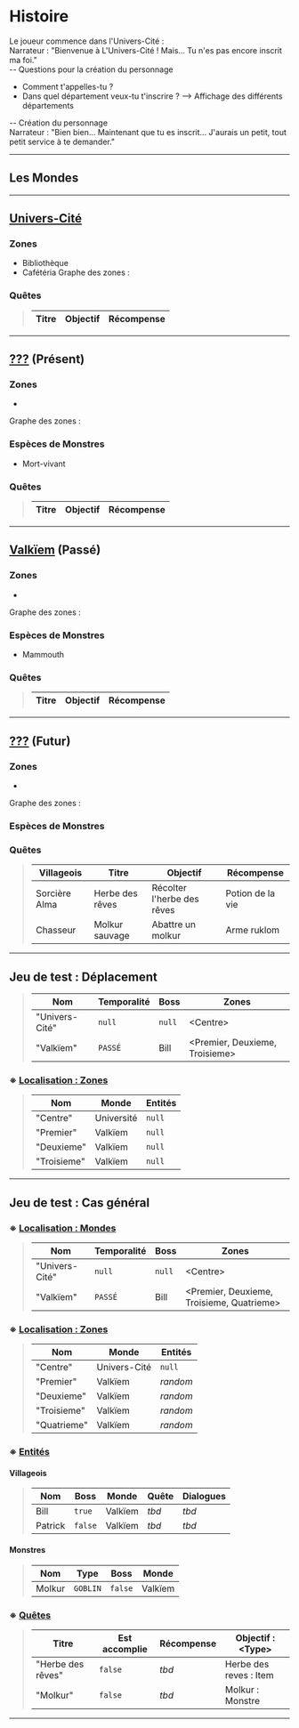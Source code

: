 # Histoire

Le joueur commence dans l'Univers-Cité :  
Narrateur : "Bienvenue à L'Univers-Cité ! Mais... Tu n'es pas encore inscrit ma foi."  
-- Questions pour la création du personnage  
* Comment t'appelles-tu ?  
* Dans quel département veux-tu t'inscrire ? --> Affichage des différents départements 
 
-- Création du personnage  
Narrateur : "Bien bien... Maintenant que tu es inscrit... J'aurais un petit, tout petit service à te demander."  

<hr/>

## Les Mondes 
<hr/>

## <u>Univers-Cité</u>
### Zones
* Bibliothèque
* Cafétéria
Graphe des zones :  

### Quêtes
> | Titre | Objectif | Récompense |
> |---|---|---|
>

<hr/>

## <u>???</u> (Présent)
### Zones
* 
Graphe des zones :  

### Espèces de Monstres
* Mort-vivant
### Quêtes
> | Titre | Objectif | Récompense |
> |---|---|---|
>

<hr/>

## <u>Valkïem</u> (Passé)
### Zones
* 
Graphe des zones :  

### Espèces de Monstres
* Mammouth
### Quêtes
> | Titre | Objectif | Récompense |
> |---|---|---|
>

<hr/>

## <u>???</u> (Futur)
### Zones
* 
Graphe des zones :  

### Espèces de Monstres
### Quêtes
> | Villageois |Titre | Objectif | Récompense |
> |---|---|---|---|
> | Sorcière Alma |Herbe des rêves | Récolter l'herbe des rêves | Potion de la vie |
> | Chasseur |Molkur sauvage | Abattre un molkur | Arme ruklom|
  
  
<hr/>

## Jeu de test : Déplacement
> | Nom | Temporalité | Boss | Zones |
> | --- | --- | --- | --- |
> | "Univers-Cité" | `null` | `null` | \<Centre> |
> | "Valkïem" | `PASSÉ` | Bill | \<Premier, Deuxieme, Troisieme> |
### ※ <u>Localisation : Zones</u>
> | Nom | Monde | Entités |
> | --- | --- | --- |
> | "Centre" | Université | `null` |
> | "Premier" | Valkïem | `null` |
> | "Deuxieme" | Valkïem | `null` |
> | "Troisieme" | Valkïem | `null` |

<hr/>

## Jeu de test : Cas général
### ※ <u>Localisation : Mondes</u>
> | Nom | Temporalité | Boss | Zones |
> | --- | --- | --- | --- |
> | "Univers-Cité" | `null` | `null` | \<Centre> |
> | "Valkïem" | `PASSÉ` | Bill | \<Premier, Deuxieme, Troisieme, Quatrieme> |

### ※ <u>Localisation : Zones</u>
> | Nom | Monde | Entités |
> | --- | --- | --- |
> | "Centre" | Univers-Cité | `null` |
> | "Premier" | Valkïem | *random* |
> | "Deuxieme" | Valkïem | *random* |
> | "Troisieme" | Valkïem | *random* |
> | "Quatrieme" | Valkïem | *random* |

### ※ <u>Entités</u>
#### **Villageois**
> | Nom | Boss | Monde | Quête | Dialogues |
> | --- | --- | --- | --- | --- |
> | Bill | `true` | Valkïem | *tbd* | *tbd* |
> | Patrick | `false` | Valkïem | *tbd* | *tbd* |
#### **Monstres**
> | Nom | Type | Boss | Monde |
> | --- | --- | --- | --- |
> | Molkur | `GOBLIN` | `false` | Valkïem |


### ※ <u>Quêtes</u>
> | Titre | Est accomplie | Récompense | Objectif : \<Type> | 
> | --- | --- | --- | --- |
> | "Herbe des rêves" | `false` | *tbd* | Herbe des reves : Item |
> | "Molkur" | `false` | *tbd* | Molkur : Monstre |

<hr/>
